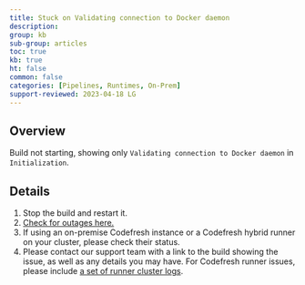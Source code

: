 ```yaml
---
title: Stuck on Validating connection to Docker daemon
description: 
group: kb
sub-group: articles
toc: true
kb: true
ht: false
common: false
categories: [Pipelines, Runtimes, On-Prem]
support-reviewed: 2023-04-18 LG
---
```


## Overview

Build not starting, showing only `Validating connection to Docker daemon` in `Initialization`.

## Details

1. Stop the build and restart it.
2. [Check for outages here.](https://status.codefresh.io)
3. If using an on-premise Codefresh instance or a Codefresh hybrid runner on your cluster, please check their status.
4. Please contact our support team with a link to the build showing the issue, as well as any details you may have. For Codefresh runner issues, please include [a set of runner cluster logs](https://github.com/codefresh-io/hybrid-runner-support).

